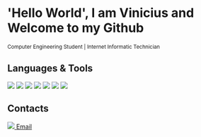 <h1> 'Hello World', I am Vinicius and Welcome to my Github </h1>
<sub> Computer Engineering Student | Internet Informatic Technician </sub>

<h2> Languages & Tools </h2>
<p>
	<img src="https://img.shields.io/badge/Python-3776AB?style=for-the-badge&logo=python&logoColor=white"> 
	<img src="https://img.shields.io/badge/HTML5-E34F26?style=for-the-badge&logo=html5&logoColor=white">
	<img src="https://img.shields.io/badge/CSS3-1572B6?style=for-the-badge&logo=css3&logoColor=white">
	<img src="https://img.shields.io/badge/PHP-777BB4?style=for-the-badge&logo=php&logoColor=white">
	<img src="https://img.shields.io/badge/JavaScript-323330?style=for-the-badge&logo=javascript&logoColor=F7DF1E">
	<img src="https://img.shields.io/badge/Bootstrap-563D7C?style=for-the-badge&logo=bootstrap&logoColor=white">
	<img src="https://img.shields.io/badge/MySQL-005C84?style=for-the-badge&logo=mysql&logoColor=white">
</p>

<h2> Contacts </h2>
<p align-items="center">
	<a href="https://www.linkedin.com/in/viniciusdossantossilva/"> <img src="https://img.shields.io/badge/LinkedIn-0077B5?style=for-the-badge&logo=linkedin&logoColor=white"> </a>
	<a color="black" bg-color="grey" href="mailto:viniciusdossantossilva10@gmail.com"> Email </a>
</p>
